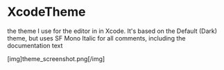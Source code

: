 # XcodeTheme
the theme I use for the editor in in Xcode. 
It's based on the Default (Dark) theme, but uses SF Mono Italic for all comments, including the documentation text

[img]theme_screenshot.png[/img]